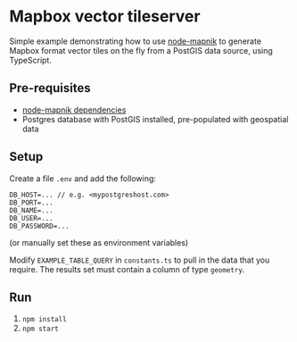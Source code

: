 # Mapbox vector tileserver

Simple example demonstrating how to use [node-mapnik](https://github.com/mapnik/node-mapnik) to generate Mapbox format vector tiles on the fly from a PostGIS data source, using TypeScript.

## Pre-requisites

* [node-mapnik dependencies](https://github.com/mapnik/node-mapnik#depends)
* Postgres database with PostGIS installed, pre-populated with geospatial data

## Setup

Create a file `.env` and add the following:
```
DB_HOST=... // e.g. <mypostgreshost.com>
DB_PORT=...
DB_NAME=...
DB_USER=...
DB_PASSWORD=...
```
(or manually set these as environment variables)

Modify `EXAMPLE_TABLE_QUERY` in `constants.ts` to pull in the data that you require.
The results set must contain a column of type `geometry`.

## Run

1. `npm install`
2. `npm start`
